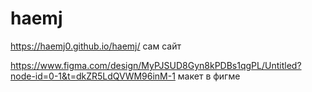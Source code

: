 # haemj
https://haemj0.github.io/haemj/ сам сайт

https://www.figma.com/design/MyPJSUD8Gyn8kPDBs1qgPL/Untitled?node-id=0-1&t=dkZR5LdQVWM96inM-1 макет в фигме
